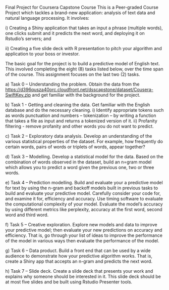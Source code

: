 Final Project for Coursera Capstone Course
This is a Peer-graded Course Project which tackles a brand-new application: analysis of text data and natural language processing.  It involves:

i)	Creating a Shiny application that takes an input a phrase (multiple words), one clicks submit and it predicts the next word, and deploying it on Rstudio’s servers; and 

ii)	Creating a five slide deck with R presentation to pitch your algorithm and application to your boss or investor.  


The basic goal for the project is to build a predictive model of English text.  This involved completing the eight (8) tasks listed below, over the time span of the course.  This assignment focuses on the last two (2) tasks.

a)	Task 0 – Understanding the problem.  Obtain the data from the https://d396qusza40orc.cloudfront.net/dsscapstone/dataset/Cousera-SwiftKey.zip and get familiar with the background for the project.

b)	Task 1 - Getting and cleaning the data.  Get familiar with the English database and do the necessary cleaning.  i)  Identify appropriate tokens such as words punctuation and numbers – tokenization – by writing a function that takes a file as input and returns a tokenized version of it.  ii) Profanity filtering - remove profanity and other words you do not want to predict. 

c)	Task 2 – Exploratory data analysis.  Develop an understanding of the various statistical properties of the dataset.  For example, how frequently do certain words, pairs of words or triplets of words, appear together?

d)	Task 3 – Modelling.  Develop a statistical model for the data.  Based on the combination of words observed in the dataset, build an n=gram model which allows you to predict a word given the previous one, two or three words.

e)	Task 4 – Prediction modelling.  Build and evaluate your a predictive model for text by using the n-gram and backoff models built in previous tasks to build and evaluate your predictive model.  Carefully consider your code for, and examine it for, efficiency and accuracy.  Use timing software to evaluate the computational complexity of your model.  Evaluate the model’s accuracy by using different metrics like perplexity, accuracy at the first word, second word and third word. 

f)	Task 5 – Creative exploration.  Explore new models and data to improve your predictive model; then evaluate your new predictions on accuracy and efficiency.  That is, go through your list of ideas to improve the performance of the model in various ways then evaluate the performance of the model.  

g)	Task 6 – Data product.  Build a front end that can be used by a wide audience to demonstrate how your predictive algorithm works.  That is, create a Shiny app that accepts an n-gram and predicts the next word.

h)	Task 7 – Slide deck.  Create a slide deck that presents your work and explains why someone should be interested in it.  This slide deck should be at most five slides and be built using Rstudio Presenter tools.
